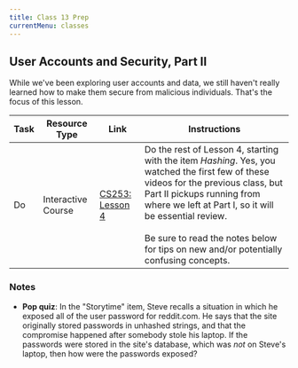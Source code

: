 ```yaml
---
title: Class 13 Prep
currentMenu: classes
---
```


## User Accounts and Security, Part II

While we've been exploring user accounts and data, we still haven't really learned how to make them secure from malicious individuals. That's the focus of this lesson.

Task | Resource Type | Link | Instructions
|----|---------------|------|-------------|
Do | Interactive Course | [CS253: Lesson 4][lesson-4] | Do the rest of Lesson 4, starting with the item *Hashing*. Yes, you watched the first few of these videos for the previous class, but Part II pickups running from where we left at Part I, so it will be essential review. <br><br>Be sure to read the notes below for tips on new and/or potentially confusing concepts.

### Notes

* **Pop quiz**: In the "Storytime" item, Steve recalls a situation in which he exposed all of the user password for reddit.com. He says that the site originally stored passwords in unhashed strings, and that the compromise happened after somebody stole his laptop. If the passwords were stored in the site's database, which was *not* on Steve's laptop, then how were the passwords exposed?

[lesson-4]: https://classroom.udacity.com/courses/cs253/lessons/48666069/concepts/486057910923#
